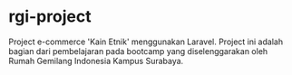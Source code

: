 # rgi-project
Project e-commerce 'Kain Etnik' menggunakan Laravel. Project ini adalah bagian dari pembelajaran pada bootcamp yang diselenggarakan oleh Rumah Gemilang Indonesia Kampus Surabaya.
